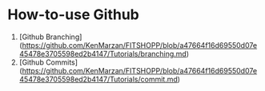 # How-to-use Github
1. [Github Branching] (https://github.com/KenMarzan/FITSHOPP/blob/a47664f16d69550d07e45478e3705598ed2b4147/Tutorials/branching.md)
2. [Github Commits] (https://github.com/KenMarzan/FITSHOPP/blob/a47664f16d69550d07e45478e3705598ed2b4147/Tutorials/commit.md)
